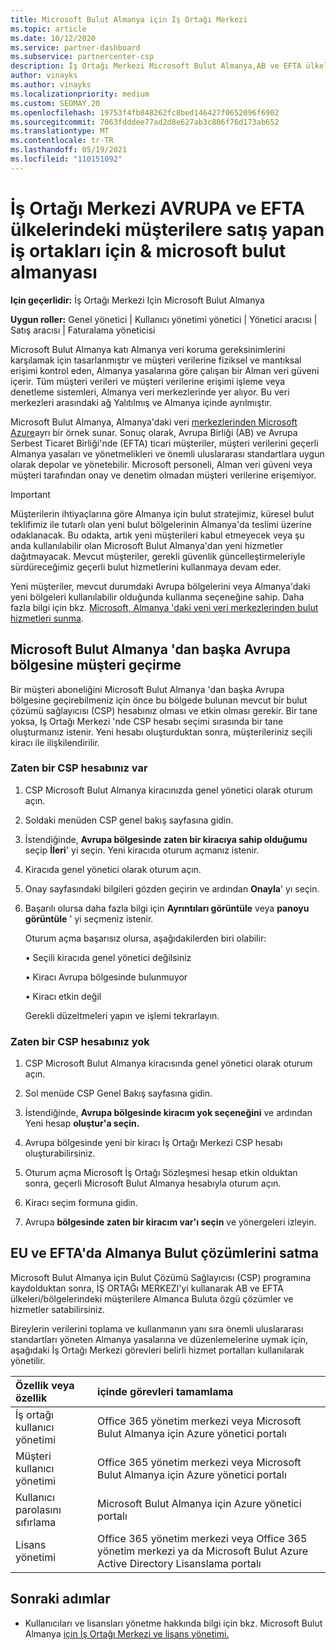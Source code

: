```yaml
---
title: Microsoft Bulut Almanya için İş Ortağı Merkezi
ms.topic: article
ms.date: 10/12/2020
ms.service: partner-dashboard
ms.subservice: partnercenter-csp
description: İş Ortağı Merkezi Microsoft Bulut Almanya,AB ve EFTA ülkelerindeki müşterilere Microsoft bulut çözümleri sunmak isteyen iş ortaklarının iş portalıdır.
author: vinayks
ms.author: vinayks
ms.localizationpriority: medium
ms.custom: SEOMAY.20
ms.openlocfilehash: 19753f4fb848262fc8bed146427f0652096f6902
ms.sourcegitcommit: 7063fdddee77ad2d8e627ab3c806f76d173ab652
ms.translationtype: MT
ms.contentlocale: tr-TR
ms.lasthandoff: 05/19/2021
ms.locfileid: "110151092"
---
```

# <a name="partner-center-for-microsoft-cloud-germany-for-partners-selling-to-customers-in-eu--efta-countries"></a>İş Ortağı Merkezi AVRUPA ve EFTA ülkelerindeki müşterilere satış yapan iş ortakları için & microsoft bulut almanyası

**Için geçerlidir:** İş Ortağı Merkezi Için Microsoft Bulut Almanya

**Uygun roller:** Genel yönetici | Kullanıcı yönetimi yönetici | Yönetici aracısı | Satış aracısı | Faturalama yöneticisi

Microsoft Bulut Almanya katı Almanya veri koruma gereksinimlerini karşılamak için tasarlanmıştır ve müşteri verilerine fiziksel ve mantıksal erişimi kontrol eden, Almanya yasalarına göre çalışan bir Alman veri güveni içerir. Tüm müşteri verileri ve müşteri verilerine erişimi işleme veya denetleme sistemleri, Almanya veri merkezlerinde yer alıyor. Bu veri merkezleri arasındaki ağ Yalıtılmış ve Almanya içinde ayrılmıştır.

Microsoft Bulut Almanya, Almanya'daki veri [merkezlerinden Microsoft Azure](https://go.microsoft.com/fwlink/?linkid=847992)ayrı bir örnek sunar. Sonuç olarak, Avrupa Birliği (AB) ve Avrupa Serbest Ticaret Birliği'nde (EFTA) ticari müşteriler, müşteri verilerini geçerli Almanya yasaları ve yönetmelikleri ve önemli uluslararası standartlara uygun olarak depolar ve yönetebilir. Microsoft personeli, Alman veri güveni veya müşteri tarafından onay ve denetim olmadan müşteri verilerine erişemiyor.

> [!IMPORTANT]
> Müşterilerin ihtiyaçlarına göre Almanya için bulut stratejimiz, küresel bulut teklifimiz ile tutarlı olan yeni bulut bölgelerinin Almanya'da teslimi üzerine odaklanacak. Bu odakta, artık yeni müşterileri kabul etmeyecek veya şu anda kullanılabilir olan Microsoft Bulut Almanya'dan yeni hizmetler dağıtmayacak. Mevcut müşteriler, gerekli güvenlik güncelleştirmeleriyle sürdüreceğimiz geçerli bulut hizmetlerini kullanmaya devam eder.
>
> Yeni müşteriler, mevcut durumdaki Avrupa bölgelerini veya Almanya'daki yeni bölgeleri kullanılabilir olduğunda kullanma seçeneğine sahip. Daha fazla bilgi için bkz. [Microsoft, Almanya 'daki yeni veri merkezlerinden bulut hizmetleri sunma](https://news.microsoft.com/europe/2018/08/31/microsoft-to-deliver-cloud-services-from-new-datacentres-in-germany-in-2019-to-meet-evolving-customer-needs/). 

## <a name="migrate-customers-from-microsoft-cloud-germany-to-another-european-region"></a>Microsoft Bulut Almanya 'dan başka Avrupa bölgesine müşteri geçirme

Bir müşteri aboneliğini Microsoft Bulut Almanya 'dan başka Avrupa bölgesine geçirebilmeniz için önce bu bölgede bulunan mevcut bir bulut çözümü sağlayıcısı (CSP) hesabınız olması ve etkin olması gerekir. Bir tane yoksa, Iş Ortağı Merkezi 'nde CSP hesabı seçimi sırasında bir tane oluşturmanız istenir. Yeni hesabı oluşturduktan sonra, müşterileriniz seçili kiracı ile ilişkilendirilir.

### <a name="you-already-have-a-csp-account"></a>Zaten bir CSP hesabınız var

1. CSP Microsoft Bulut Almanya kiracınızda genel yönetici olarak oturum açın.

1. Soldaki menüden CSP genel bakış sayfasına gidin.
 
1. İstendiğinde, **Avrupa bölgesinde zaten bir kiracıya sahip olduğumu** seçip **İleri**' yi seçin. Yeni kiracıda oturum açmanız istenir. 

1. Kiracıda genel yönetici olarak oturum açın.
 
1. Onay sayfasındaki bilgileri gözden geçirin ve ardından **Onayla**' yı seçin.
 
6.  Başarılı olursa daha fazla bilgi için **Ayrıntıları görüntüle** veya **panoyu görüntüle** ' yi seçmeniz istenir. 

    Oturum açma başarısız olursa, aşağıdakilerden biri olabilir:
    
    • Seçili kiracıda genel yönetici değilsiniz
    
    • Kiracı Avrupa bölgesinde bulunmuyor
    
    • Kiracı etkin değil

    Gerekli düzeltmeleri yapın ve işlemi tekrarlayın. 

### <a name="you-dont-already-have-a-csp-account"></a>Zaten bir CSP hesabınız yok

1. CSP Microsoft Bulut Almanya kiracısında genel yönetici olarak oturum açın.

1. Sol menüde CSP Genel Bakış sayfasına gidin.
 
1. İstendiğinde, **Avrupa bölgesinde kiracım yok seçeneğini** ve ardından Yeni hesap **oluştur'a seçin.** 
 
1. Avrupa bölgesinde yeni bir kiracı İş Ortağı Merkezi CSP hesabı oluşturabilirsiniz.
  
5. Oturum açma Microsoft İş Ortağı Sözleşmesi hesap etkin olduktan sonra, geçerli Microsoft Bulut Almanya hesabıyla oturum açın.

6. Kiracı seçim formuna gidin.

7. Avrupa **bölgesinde zaten bir kiracım var'ı seçin** ve yönergeleri izleyin.


## <a name="selling-german-cloud-solutions-in-eu-and-efta"></a>EU ve EFTA'da Almanya Bulut çözümlerini satma

Microsoft Bulut Almanya için Bulut Çözümü Sağlayıcısı (CSP) programına kaydolduktan sonra, İŞ ORTAĞı MERKEZI'yi kullanarak AB ve EFTA ülkeleri/bölgelerindeki müşterilere Almanca Buluta özgü çözümler ve hizmetler satabilirsiniz.

Bireylerin verilerini toplama ve kullanmanın yanı sıra önemli uluslararası standartları yöneten Almanya yasalarına ve düzenlemelerine uymak için, aşağıdaki İş Ortağı Merkezi görevleri belirli hizmet portalları kullanılarak yönetilir.

Özellik veya özellik | içinde görevleri tamamlama
:--- | :---
İş ortağı kullanıcı yönetimi | Office 365 yönetim merkezi veya Microsoft Bulut Almanya için Azure yönetici portalı
Müşteri kullanıcı yönetimi | Office 365 yönetim merkezi veya Microsoft Bulut Almanya için Azure yönetici portalı
Kullanıcı parolasını sıfırlama | Microsoft Bulut Almanya için Azure yönetici portalı
Lisans yönetimi | Office 365 yönetim merkezi veya Office 365 yönetim merkezi ya da Microsoft Bulut Azure Active Directory Lisanslama portalı

## <a name="next-steps"></a>Sonraki adımlar

- Kullanıcıları ve lisansları yönetme hakkında bilgi için bkz. Microsoft Bulut Almanya [için İş Ortağı Merkezi ve lisans yönetimi.](user-management-in-partner-center-for-microsoft-cloud-germany.md)

